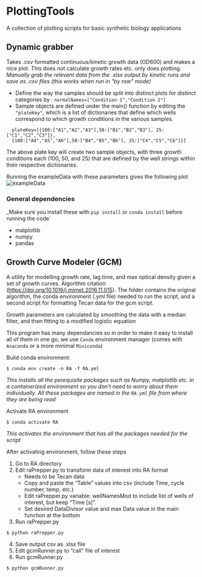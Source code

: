 # PlottingTools
A collection of plotting scripts for basic synthetic biology applications



## Dynamic grabber
Takes .csv formatted continuous/kinetic growth data (OD600) and makes a nice plot. This does not calculate growth rates etc. only does plotting.
_Manually grab the relevant data from the .xlsx output by kinetic runs and save as .csv files (this works when run in "by row" mode)_

- Define the way the samples should be split into distinct plots for distinct categories by : `normalNames=["Condition 1","Condition 2"]`
- Sample objects are defined under the main() function by editing the `"plateKey"`, which is a list of dictionaries that define which wells correspond to which growth conditions in the various samples.
```
  plateKey=[{100:["A1","A2","A3"],50:["B1","B2","B3"], 25:["C1","C2","C3"]},
  {100:["A4","A5","A6"],50:["B4","B5","B6"], 25:["C4","C5","C6"]}]
```

The above plate key will create two sample objects, with three growth conditions each (100, 50, and 25) that are defined by the well strings within their respective dictionaries.

Running the exampleData with these parameters gives the following plot 
![exampleData](https://user-images.githubusercontent.com/14856479/141382278-45028111-0f79-484b-95cb-c2438da45c39.png)

### General dependencies
_Make sure you install these with `pip install` or `conda install` before running the code`
* matplotlib
* numpy
* pandas


## Growth Curve Modeler (GCM)
A utility for modelling growth rate, lag time, and max optical density given a set of growth curves.  Algorithm citation (https://doi.org/10.1016/j.mimet.2016.11.015).  The folder contains the original algorithm, the conda environment (.yml file) needed to run the script, and a second script for formatting Tecan data for the gcm script.

Growth parameters are calculated by smoothing the data with a median filter, and then fitting to a modified logistic equation

This program has many dependancies so in order to make it easy to install all of them in one go, we use `Conda` environment manager (comes with `Anaconda` or a more minimal `Miniconda`)

Build conda environment:
```
$ conda env create -n RA -f RA.yml
```
_This installs all the perequisite packages such as Numpy, matplotlib etc. 
in a containerized environment so you don't need to worry about them individually. All these packages are named in the `RA.yml` file from where they are being read_

Activate RA environment
```
$ conda activate RA
```
_This activates the environment that has all the packages needed for the script_ 

After activating environment, follow these steps
1. Go to RA directory
2. Edit raPrepper.py to transform data of interest into RA format
   - Needs to be Tecan data
    - Copy and paste the “Table” values into csv (include Time, cycle number, temp, etc.)
   - Edit raPrepper.py variable: wellNamesMod to include list of wells of interest, but keep “Time [s]”.
   - Set desired DataDivisor value and max Data value in the main function at the bottom
3. Run raPrepper.py
```
$ python raPrepper.py
```
4. Save output csv as .xlsx file
5. Edit gcmRunner.py to “call” file of interest
6. Run gcmRunner.py
```
$ python gcmRunner.py
```
